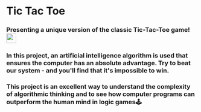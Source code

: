 # Tic Tac Toe

### Presenting a unique version of the classic Tic-Tac-Toe game!  <img height="26"  style="height: 26px; max-width: 100%;" src="https://img.freepik.com/premium-vector/tic-tac-toe-sketched-isolated-vintage-game-in-hand-drawn-style-engraved-cross-and-zero-designed-for-poster-print-book-illustration-logo-icon-tattoo-vintage-vector-illustration_186802-4454.jpg"  > 

### In this project, an artificial intelligence algorithm is used that ensures the computer has an absolute advantage. Try to beat our system - and you'll find that it's impossible to win. 

### This project is an excellent way to understand the complexity of algorithmic thinking and to see how computer programs can outperform the human mind in logic games🕹️
